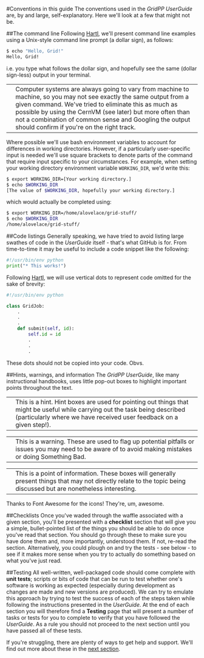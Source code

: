 #Conventions in this guide
The conventions used in the _GridPP UserGuide_ are, by and large,
self-explanatory.
Here we'll look at a few that might not be.

##The command line
Following [Hartl](https://www.railstutorial.org),
we'll present command line examples using a Unix-style
command line prompt (a dollar sign), as follows:

```bash
$ echo "Hello, Grid!"
Hello, Grid!
```

i.e. you type what follows the dollar sign, and hopefully
see the same (dollar sign-less) output in your terminal.

<table>
<tr>
<td align='center'><i class="fa fa-warning" style='font-size:3em'></i></td>
<td>
Computer systems are always going to vary from machine to machine,
so you may not see exactly the same output from a given command.
We've tried to eliminate this as much as possible
by using the CernVM (see later) but more often than not
a combination of common sense and Googling the output should
confirm if you're on the right track.
</td>
</tr>
</table>

Where possible we'll use bash environment variables to
account for differences in working directories.
However, if a particularly user-specific input is needed
we'll use square brackets to denote parts of the command
that require input specific to your circumstances.
For example, when setting your working directory
environment variable `WORKING_DIR`, we'd write this:

```bash
$ export WORKING_DIR=[Your working directory.]
$ echo $WORKING_DIR
[The value of $WORKING_DIR, hopefully your working directory.]
```

which would actually be completed using:

```bash
$ export WORKING_DIR=/home/alovelace/grid-stuff/
$ echo $WORKING_DIR
/home/alovelace/grid-stuff/
```

##Code listings
Generally speaking, we have tried to avoid listing large
swathes of code in the _UserGuide_ itself - that's what
GitHub is for. From time-to-time it may be useful to
include a code snippet like the following:

```python
#!/usr/bin/env python
print("* This works!")
```

Following [Hartl](https://www.railstutorial.org),
we will use vertical dots to represent code omitted for the
sake of brevity:

```Python
#!/usr/bin/env python

class GridJob:
    .
    .
    .
    def submit(self, id):
        self.id = id
        .
        .
        .
```

These dots should not be copied into your code. Obvs.

##Hints, warnings, and information
The _GridPP UserGuide_, like many instructional handbooks,
uses little pop-out boxes to highlight important points
throughout the text.

<table>
<tr>
<td align='center'><i class="fa fa-lightbulb-o" style='font-size:3em'></i></td>
<td>
This is a hint. Hint boxes are used for pointing out things
that might be useful while carrying out the task being described
(particularly where we have received user feedback on a given step!).
</td>
</tr>
</table>

<table>
<tr>
<td align='center'><i class="fa fa-warning" style='font-size:3em'></i></td>
<td>
This is a warning.
These are used to flag up potential pitfalls or issues
you may need to be aware of to avoid making mistakes
or doing Something Bad.
</td>
</tr>
</table>

<table>
<tr>
<td align='center'><i class="fa fa-info-circle" style='font-size:3em'></i></td>
<td>
This is a point of information.
These boxes will generally present things that
may not directly relate to the topic being discussed
but are nonetheless interesting.
</td>
</tr>
</table>

Thanks to Font Awesome for the icons! They're, um, awesome.

##Checklists
Once you've waded through the waffle associated
with a given section,
you'll be presented with a **checklist** section
that will give you a simple, bullet-pointed list
of the things you should be able to do once
you've read that section.
You should go through these to make sure you
have done them and, more importantly,
understood them.
If not, re-read the section.
Alternatively, you could plough on and
try the tests - see below - to see if it makes
more sense when you try to actually do something
based on what you've just read.

##Testing
All well-written, well-packaged code should come
complete with **unit tests**; scripts or bits of code
that can be run to test whether one's software is
working as expected (especially during development
as changes are made and new versions are produced).
We can try to emulate this approach
by trying to test the success of each of
the steps taken while following the instructions
presented in the _UserGuide_.
At the end of each section you will therefore find a
**Testing** page that will present a number of tasks
or tests for you to complete to verify that you have followed
the _UserGuide_.
As a rule you should not proceed to the next section
until you have passed all of these tests.

If you're struggling,
there are plenty of ways to get help and support.
We'll find out more about these in the
[next section](getting-help.html).
